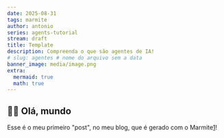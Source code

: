 ```yaml
---
date: 2025-08-31
tags: marmite
author: antonio
series: agents-tutorial
stream: draft
title: Template
description: Compreenda o que são agentes de IA!
# slug: agentes # nome do arquivo sem a data
banner_image: media/image.png
extra:
  mermaid: true
  math: true
---
```


## 👋🏼 Olá, mundo

Esse é o meu primeiro "post", no meu blog, que é gerado com o Marmite[1]!

[1]: https://github.com/rochacbruno/marmite

